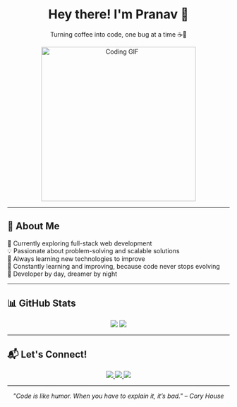 <h1 align="center">Hey there! I'm Pranav 👋</h1>

<p align="center">Turning coffee into code, one bug at a time ☕🐞</p>

<p align="center">
  <img src="https://camo.githubusercontent.com/5ae858672c8603b3bf18514e38d451cf0cf5c3aa10a9c587c86d619a33fc3015/68747470733a2f2f6d65646961342e67697068792e636f6d2f6d656469612f6949716d4d3574546a6d704f42396d70626e2f67697068792e6769663f6369643d3663303962393532786776387566303735746c6a61346b333573356e356135713364796575637472636e7679333265762665703d76315f696e7465726e616c5f6769665f62795f6964267269643d67697068792e6769662663743d67" alt="Coding GIF" width="350px"/>
</p>

---

## 🚀 About Me

<p>
  🚀 Currently exploring full-stack web development <br>
  💡 Passionate about problem-solving and scalable solutions <br>
  🌱 Always learning new technologies to improve <br>
  🔄 Constantly learning and improving, because code never stops evolving <br>
  🌙 Developer by day, dreamer by night
</p>

---

## 📊 GitHub Stats

<p align="center">
  <img src="https://github-readme-stats.vercel.app/api?username=pranav200408&show_icons=true&theme=dark" />
  <img src="https://github-readme-stats.vercel.app/api/top-langs/?username=pranav200408&layout=compact&theme=dark"/>
</p>

---

## 📬 Let's Connect!

<p align="center">
  <a href="mailto:pranavagone080304@gmail.com">
    <img src="https://img.shields.io/badge/Email-d9e9ec?style=for-the-badge&logo=gmail"/>
  </a>
  <a href="https://linkedin.com/in/pranav-agone-6639a92ba">
    <img src="https://img.shields.io/badge/LinkedIn-blue?style=for-the-badge&logo=linkedin"/>
  </a>
  <a href="https://github.com/pranav200408">
    <img src="https://img.shields.io/badge/GitHub-181717?style=for-the-badge&logo=github"/>
  </a>
</p>

---

<p align="center">
  <i>"Code is like humor. When you have to explain it, it’s bad." – Cory House</i>
</p>
